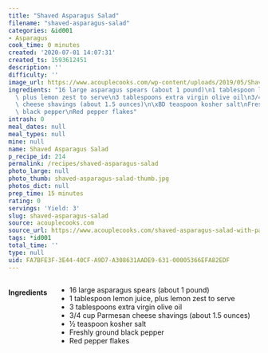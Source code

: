 ```yaml
---
title: "Shaved Asparagus Salad"
filename: "shaved-asparagus-salad"
categories: &id001
- Asparagus
cook_time: 0 minutes
created: '2020-07-01 14:07:31'
created_ts: 1593612451
description: ''
difficulty: ''
image_url: https://www.acouplecooks.com/wp-content/uploads/2019/05/Shaved-Asparagus-Salad-003-735x919.jpg
ingredients: "16 large asparagus spears (about 1 pound)\n1 tablespoon lemon juice,\
  \ plus lemon zest to serve\n3 tablespoons extra virgin olive oil\n3/4 cup Parmesan\
  \ cheese shavings (about 1.5 ounces)\n\xBD teaspoon kosher salt\nFreshly ground\
  \ black pepper\nRed pepper flakes"
intrash: 0
meal_dates: null
meal_types: null
mine: null
name: Shaved Asparagus Salad
p_recipe_id: 214
permalink: /recipes/shaved-asparagus-salad
photo_large: null
photo_thumb: shaved-asparagus-salad-thumb.jpg
photos_dict: null
prep_time: 15 minutes
rating: 0
servings: 'Yield: 3'
slug: shaved-asparagus-salad
source: acouplecooks.com
source_url: https://www.acouplecooks.com/shaved-asparagus-salad-with-parmesan/
tags: *id001
total_time: ''
type: null
uid: FA7BFE3F-3E44-40CF-A9D7-A308631AADE9-631-00005366EFA82EDF
---
```

<div class="large-8 medium-7 columns" id="writeup">	</div><!-- #writeup -->
</div><!-- #row-one -->
<div class="row" id="row-two">	<div class="medium-4 small-5 columns" id="ingredients"><h4>Ingredients</h4><div class="box box-ingredients content"><ul>
<li>16 large asparagus spears (about 1 pound)</li>
<li>1 tablespoon lemon juice, plus lemon zest to serve</li>
<li>3 tablespoons extra virgin olive oil</li>
<li>3/4 cup Parmesan cheese shavings (about 1.5 ounces)</li>
<li>½ teaspoon kosher salt</li>
<li>Freshly ground black pepper</li>
<li>Red pepper flakes</li>
</ul>
</div>	</div>	<div class="medium-6 small-7 columns" id="directions">	</div>